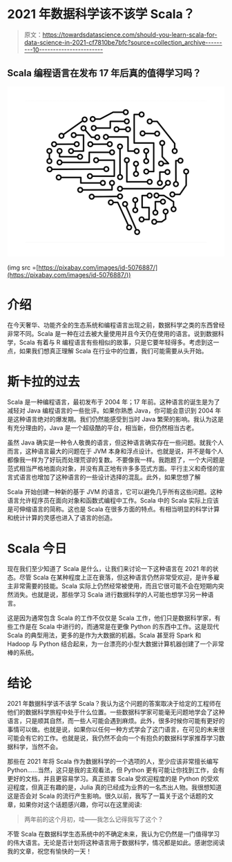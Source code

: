 # 2021 年数据科学该不该学 Scala？

> 原文：<https://towardsdatascience.com/should-you-learn-scala-for-data-science-in-2021-cf7810be7bfc?source=collection_archive---------10----------------------->

## Scala 编程语言在发布 17 年后真的值得学习吗？

![](img/148b234a66f5c7464a2ce6c8dfcc9e9b.png)

(img src =[https://pixabay.com/images/id-5076887/](https://pixabay.com/images/id-5076887/))

# 介绍

在今天奢华、功能齐全的生态系统和编程语言出现之前，数据科学之类的东西曾经非常不同。Scala 是一种在过去被大量使用并且今天仍在使用的语言。说到数据科学，Scala 有着与 R 编程语言有些相似的故事，只是它要年轻得多。考虑到这一点，如果我们想真正理解 Scala 在行业中的位置，我们可能需要从头开始。

# 斯卡拉的过去

Scala 是一种编程语言，最初发布于 2004 年；17 年前。这种语言的诞生是为了减轻对 Java 编程语言的一些批评。如果你熟悉 Java，你可能会意识到 2004 年是这种语言绝对的爆发期。我们仍然能感受到当时 Java 繁荣的影响。我认为这是有充分理由的，Java 是一个超级酷的平台，相当新，但仍然相当古老。

虽然 Java 确实是一种令人敬畏的语言，但这种语言确实存在一些问题。就我个人而言，这种语言最大的问题在于 JVM 本身和浮点设计。也就是说，并不是每个人都像我一样为了好玩而处理荒谬的复数。不要像我一样。我跑题了，一个大问题是范式相当严格地面向对象，并没有真正地有许多多范式方面。平行主义和奇怪的宣言式语言也增加了这种语言的一些设计选择的混乱。此外，如果您想了解

Scala 开始创建一种新的基于 JVM 的语言，它可以避免几乎所有这些问题。这种语言允许程序员在面向对象和函数式编程中工作。Scala 中的 Scala 实际上应该是可伸缩语言的简称。这也是 Scala 在很多方面的特点。有相当明显的科学计算和统计计算的灵感也进入了语言的创造。

# Scala 今日

现在我们至少知道了 Scala 是什么，让我们来讨论一下这种语言在 2021 年的状态。尽管 Scala 在某种程度上正在衰落，但这种语言仍然非常受欢迎，是许多雇主非常需要的技能。Scala 实际上仍然经常被使用，而且它很可能不会在短期内突然消失。也就是说，那些学习 Scala 进行数据科学的人可能也想学习另一种语言。

这是因为通常包含 Scala 的工作不仅仅是 Scala 工作，他们只是数据科学家，有些工作是在 Scala 中进行的，而通常是在更像 Python 的东西中工作。这是现代 Scala 的典型用法，更多的是作为大数据的机器。Scala 甚至将 Spark 和 Hadoop 与 Python 结合起来，为一台漂亮的小型大数据计算机器创建了一个非常棒的系统。

# 结论

2021 年数据科学该不该学 Scala？我认为这个问题的答案取决于给定的工程师在他们的数据科学旅程中处于什么位置。一些数据科学家可能毫无问题地学会了这种语言，只是顺其自然，而一些人可能会遇到麻烦。此外，很多时候你可能有更好的事情可以做。也就是说，如果你以任何一种方式学会了这门语言，在可见的未来很可能会有它的工作。也就是说，我仍然不会向一个有抱负的数据科学家推荐学习数据科学，当然不会。

那些在 2021 年将 Scala 作为数据科学的一个选项的人，至少应该非常擅长编写 Python……当然，这只是我的主观看法，但 Python 更有可能让你找到工作，会有更好的文档，并且更容易学习。真正损害 Scala 受欢迎程度的是 Python 的受欢迎程度，但真正有趣的是，Julia 真的已经成为业界的一名杰出人物。我很想知道这是否会对 Scala 的流行产生影响。很久以前，我写了一篇关于这个话题的文章，如果你对这个话题感兴趣，你可以在这里阅读:

</could-julia-replace-scala-77b73c345f6e>  

> 两年前的这个月初，哇——我怎么记得我写了这个？

不管 Scala 在数据科学生态系统中的不确定未来，我认为它仍然是一门值得学习的伟大语言。无论是否计划将这种语言用于数据科学，情况都是如此。感谢您阅读我的文章，祝您有愉快的一天！